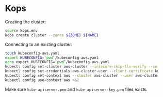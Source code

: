 Kops
====

Creating the cluster:

```bash
source kops.env
kops create cluster --zones ${ZONE} ${NAME}
```

Connecting to an existing cluster:

```bash
touch kubeconfig-aws.yaml
export KUBECONFIG=`pwd`/kubeconfig-aws.yaml
echo export KUBECONFIG=`pwd`/kubeconfig-aws.yaml
kubectl config set-cluster aws-cluster --insecure-skip-tls-verify --server https://api-jwas-workshop-k8s-loc-tuitdd-916123474.us-west-1.elb.amazonaws.com >&2
kubectl config set-credentials aws-cluster-user --client-certificate kube-apiserver.pem --client-key kube-apiserver-key.pem >&2
kubectl config set-context aws --cluster aws-cluster --user aws-cluster >&2
kubectl config use-context aws >&2
```

Make sure `kube-apiserver.pem` and `kube-apiserver-key.pem` files exists.
